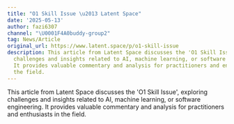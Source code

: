 ```yaml
---
title: "O1 Skill Issue \u2013 Latent Space"
date: '2025-05-13'
author: fazi6307
channel: "\U0001F4A0buddy-group2"
tag: News/Article
original_url: https://www.latent.space/p/o1-skill-issue
description: This article from Latent Space discusses the 'O1 Skill Issue', exploring
  challenges and insights related to AI, machine learning, or software engineering.
  It provides valuable commentary and analysis for practitioners and enthusiasts in
  the field.
---
```


This article from Latent Space discusses the 'O1 Skill Issue', exploring challenges and insights related to AI, machine learning, or software engineering. It provides valuable commentary and analysis for practitioners and enthusiasts in the field.